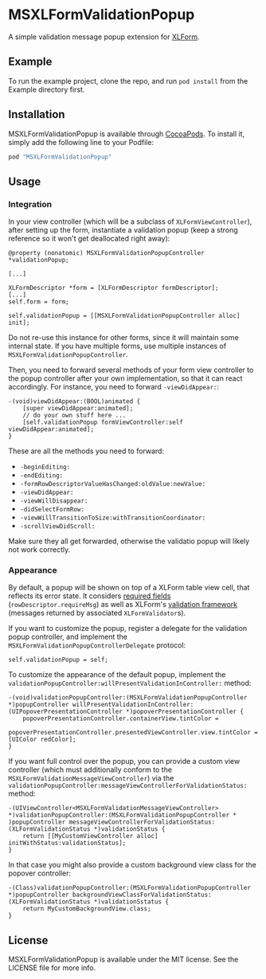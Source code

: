 # MSXLFormValidationPopup

A simple validation message popup extension for [XLForm](https://github.com/xmartlabs/XLForm).


## Example

To run the example project, clone the repo, and run `pod install` from the Example directory first.



## Installation

MSXLFormValidationPopup is available through [CocoaPods](http://cocoapods.org). To install
it, simply add the following line to your Podfile:

```ruby
pod "MSXLFormValidationPopup"
```


## Usage

### Integration
In your view controller (which will be a subclass of `XLFormViewController`), after setting up the form, instantiate a validation popup (keep a strong reference so it won't get deallocated right away):

```objc
@property (nonatomic) MSXLFormValidationPopupController *validationPopup;

[...]

XLFormDescriptor *form = [XLFormDescriptor formDescriptor];
[...]
self.form = form;

self.validationPopup = [[MSXLFormValidationPopupController alloc] init];
```

Do not re-use this instance for other forms, since it will maintain some internal state. If you have multiple forms, use multiple instances of `MSXLFormValidationPopupController`.

Then, you need to forward several methods of your form view controller to the popup controller after your own implementation, so that it can react accordingly. For instance, you need to forward `-viewDidAppear:`:

```objc
-(void)viewDidAppear:(BOOL)animated {
    [super viewDidAppear:animated];
    // do your own stuff here ...
    [self.validationPopup formViewController:self viewDidAppear:animated];
}
```

These are all the methods you need to forward:

* `-beginEditing:`
* `-endEditing:`
* `-formRowDescriptorValueHasChanged:oldValue:newValue:`
* `-viewDidAppear:`
* `-viewWillDisappear:`
* `-didSelectFormRow:`
* `-viewWillTransitionToSize:withTransitionCoordinator:`
* `-scrollViewDidScroll:`

Make sure they all get forwarded, otherwise the validatio popup will likely not work correctly.

### Appearance
By default, a popup will be shown on top of a XLForm table view cell, that reflects its error state. It considers [required fields](https://github.com/xmartlabs/XLForm#additional-configuration-of-rows) (`rowDescriptor.requireMsg`) as well as XLForm's [validation framework](https://github.com/xmartlabs/XLForm#validations) (messages returned by associated `XLFormValidator`s).

If you want to customize the popup, register a delegate for the validation popup controller, and implement the `MSXLFormValidationPopupControllerDelegate` protocol:

```objc
self.validationPopup = self;
``` 

To customize the appearance of the default popup, implement the `validationPopupController:willPresentValidationInController:` method:

```objc
-(void)validationPopupController:(MSXLFormValidationPopupController *)popupController willPresentValidationInController:(UIPopoverPresentationController *)popoverPresentationController {
    popoverPresentationController.containerView.tintColor =
    popoverPresentationController.presentedViewController.view.tintColor = [UIColor redColor];
}
```

If you want full control over the popup, you can provide a custom view controller (which must additionally conform to the `MSXLFormValidationMessageViewController`) via the `validationPopupController:messageViewControllerForValidationStatus:` method:

```objc
-(UIViewController<MSXLFormValidationMessageViewController> *)validationPopupController:(MSXLFormValidationPopupController * )popupController messageViewControllerForValidationStatus:(XLFormValidationStatus *)validationStatus {
    return [[MyCustomViewController alloc] initWithStatus:validationStatus];
}
```

In that case you might also provide a custom background view class for the popover controller:

```obj
-(Class)validationPopupController:(MSXLFormValidationPopupController *)popupController backgroundViewClassForValidationStatus:(XLFormValidationStatus *)validationSstatus {
    return MyCustomBackgroundView.class;
}

```



## License

MSXLFormValidationPopup is available under the MIT license. See the LICENSE file for more info.
